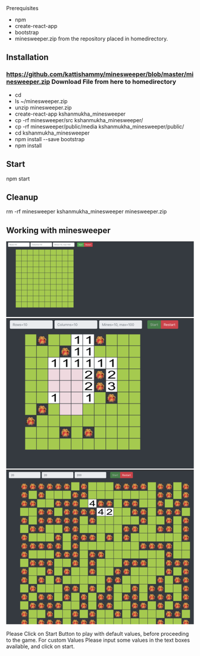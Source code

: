 <snippet>
  <content><![CDATA[
# ${1:Project Name}
Minesweeper Using React JS and Bootstrap

## Prerequisites
* npm
* create-react-app
* bootstrap
* minesweeper.zip from the repository placed in homedirectory.

## Installation
### https://github.com/kattishammy/minesweeper/blob/master/minesweeper.zip Download File from here to homedirectory
* cd
* ls ~/minesweeper.zip
* unzip minesweeper.zip
* create-react-app kshanmukha_minesweeper
* cp -rf minesweeper/src kshanmukha_minesweeper/
* cp -rf minesweeper/public/media kshanmukha_minesweeper/public/
* cd kshanmukha_minesweeper
* npm install --save bootstrap
* npm install

## Start
npm start

## Cleanup
rm -rf minesweeper kshanmukha_minesweeper minesweeper.zip

## Working with minesweeper

![alt text](https://github.com/kattishammy/minesweeper/blob/master/Screenshot%202020-11-15%20at%208.44.41%20PM.png?raw=true)
![alt text](https://github.com/kattishammy/minesweeper/blob/master/Screenshot%202020-11-15%20at%208.45.23%20PM.png?raw=true)
![alt text](https://github.com/kattishammy/minesweeper/blob/master/Screenshot%202020-11-15%20at%208.46.42%20PM.png?raw=true)

Please Click on Start Button to play with default values, before proceeding to the game.
For custom Values Please input some values in the text boxes available, and click on start.
